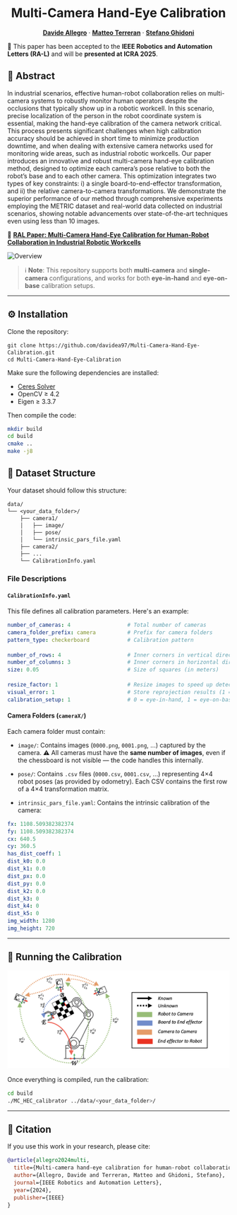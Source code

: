 
<h1 align="center">Multi-Camera Hand-Eye Calibration</h1>
<p align="center">
<a href="https://davidea97.github.io/"><strong>Davide Allegro</strong></a>
·
<a href="https://scholar.google.it/citations?user=L0B5DSkAAAAJ&hl=it"><strong>Matteo Terreran</strong></a>
·
<a href="https://www.dei.unipd.it/~ghidoni/"><strong>Stefano Ghidoni</strong></a>
</p>
<!--h2 align="center">ICRA 2025</h2-->

📄 This paper has been accepted to the **IEEE Robotics and Automation Letters (RA-L)** and will be **presented at ICRA 2025**.

## 📝 Abstract
In industrial scenarios, effective human-robot collaboration relies on multi-camera systems to robustly monitor human operators despite the occlusions that typically show up in a robotic workcell. In this scenario, precise localization of the person in the robot coordinate system is essential, making the hand-eye calibration of the camera network critical. This process presents significant challenges when high calibration accuracy should be achieved in short time to minimize production downtime, and when dealing with extensive camera networks used for monitoring wide areas, such as industrial robotic workcells. Our paper introduces an innovative and robust multi-camera hand-eye calibration method, designed to optimize each camera’s pose relative to both the robot’s base and to each other camera. This optimization integrates two types of key constraints: i) a single board-to-end-effector transformation, and ii) the relative camera-to-camera transformations. We demonstrate the superior performance of our method through comprehensive experiments employing the METRIC dataset and real-world data collected on industrial scenarios, showing notable advancements over state-of-the-art techniques even using less than 10 images. 

📄 [**RAL Paper: Multi-Camera Hand-Eye Calibration for Human-Robot Collaboration in Industrial Robotic Workcells**](https://ieeexplore.ieee.org/stamp/stamp.jsp?arnumber=10694716)

![Overview](images/workcell.png)


> ℹ️ **Note**: This repository supports both **multi-camera** and **single-camera** configurations, and works for both **eye-in-hand** and **eye-on-base** calibration setups.

---

## ⚙️ Installation

Clone the repository:

```
git clone https://github.com/davidea97/Multi-Camera-Hand-Eye-Calibration.git
cd Multi-Camera-Hand-Eye-Calibration
```

Make sure the following dependencies are installed:

* [Ceres Solver](http://ceres-solver.org/)
* OpenCV ≥ 4.2
* Eigen ≥ 3.3.7

Then compile the code:

```bash
mkdir build
cd build
cmake ..
make -j8
```


## 📁 Dataset Structure

Your dataset should follow this structure:

```
data/
└── <your_data_folder>/
    ├── camera1/
    │   ├── image/
    │   ├── pose/
    │   └── intrinsic_pars_file.yaml
    ├── camera2/
    ├── ...
    └── CalibrationInfo.yaml
```

### File Descriptions

#### `CalibrationInfo.yaml`

This file defines all calibration parameters. Here's an example:

```yaml
number_of_cameras: 4                  # Total number of cameras
camera_folder_prefix: camera          # Prefix for camera folders
pattern_type: checkerboard            # Calibration pattern

number_of_rows: 4                     # Inner corners in vertical direction
number_of_columns: 3                  # Inner corners in horizontal direction
size: 0.05                            # Size of squares (in meters)

resize_factor: 1                      # Resize images to speed up detection
visual_error: 1                       # Store reprojection results (1 = yes)
calibration_setup: 1                  # 0 = eye-in-hand, 1 = eye-on-base
```


#### Camera Folders (`cameraX/`)

Each camera folder must contain:

* `image/`: Contains images (`0000.png`, `0001.png`, ...) captured by the camera.
  ⚠️ All cameras must have the **same number of images**, even if the chessboard is not visible — the code handles this internally.

* `pose/`: Contains `.csv` files (`0000.csv`, `0001.csv`, ...) representing 4×4 robot poses (as provided by odometry). Each CSV contains the first row of a 4×4 transformation matrix.

* `intrinsic_pars_file.yaml`: Contains the intrinsic calibration of the camera:

```yaml
fx: 1108.509382382374
fy: 1108.509382382374
cx: 640.5
cy: 360.5
has_dist_coeff: 1
dist_k0: 0.0
dist_k1: 0.0
dist_px: 0.0
dist_py: 0.0
dist_k2: 0.0
dist_k3: 0
dist_k4: 0
dist_k5: 0
img_width: 1280
img_height: 720
```

---

## 🚀 Running the Calibration

![Method](images/scheme.png)

Once everything is compiled, run the calibration:

```bash
cd build
./MC_HEC_calibrator ../data/<your_data_folder>/
```

---

## 📖 Citation

If you use this work in your research, please cite:

```bibtex
@article{allegro2024multi,
  title={Multi-camera hand-eye calibration for human-robot collaboration in industrial robotic workcells},
  author={Allegro, Davide and Terreran, Matteo and Ghidoni, Stefano},
  journal={IEEE Robotics and Automation Letters},
  year={2024},
  publisher={IEEE}
}
```

